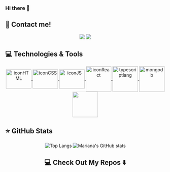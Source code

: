 ### Hi there 👋

## 🌱 Contact me!

<div align="center"> 
  <a href = "mailto:marianascrestani@gmail.com"><img src="https://img.shields.io/badge/-Gmail-%23333?style=for-the-badge&logo=gmail&logoColor=white" target="_blank"></a>
  <a href="https://www.linkedin.com/in/mariana-crestani/" target="_blank"><img src="https://img.shields.io/badge/-LinkedIn-%230077B5?style=for-the-badge&logo=linkedin&logoColor=white" target="_blank"></a>   
</div>

## 💻 Technologies & Tools

<p align="center">
<a href="https://developer.mozilla.org/pt-BR/docs/Web/HTML/" target="blank">
 <img align="center" height="60" width="80" alt="iconHTML" src="https://cdn.jsdelivr.net/gh/devicons/devicon/icons/html5/html5-plain.svg" />
</a>
<a href="https://developer.mozilla.org/pt-BR/docs/Web/CSS" target="blank">
 <img align="center" height="60" width="80" alt="iconCSS" src="https://cdn.jsdelivr.net/gh/devicons/devicon/icons/css3/css3-plain.svg" />
</a>
<a href="https://developer.mozilla.org/pt-BR/docs/Web/JavaScript/" target="blank">
 <img align="center" height="60" width="80" alt="iconJS" src="https://cdn.jsdelivr.net/gh/devicons/devicon/icons/javascript/javascript-plain.svg" />
</a>
<a href="http://reactjs.org/" target="blank">
  <img align="center" alt="iconReact" height"60" width="80" src="https://cdn.jsdelivr.net/gh/devicons/devicon/icons/react/react-original.svg" />
</a>
<a href="https://www.typescriptlang.org/" target="blank">
 <img align="center" alt="typescriptlang" height"50" width="80" src="https://cdn.jsdelivr.net/gh/devicons/devicon/icons/typescript/typescript-plain.svg" />
</a>     
</a>
<a href="https://www.mongodb.com/home" target="blank">
 <img align="center" alt="mongodb" height"60" width="80" src="https://cdn.jsdelivr.net/gh/devicons/devicon/icons/mongodb/mongodb-original.svg" />
</a>
<a href="https://www.postgresql.org/" target="blank">
  <img align="center" alt="" height"60" width="80" src="https://cdn.jsdelivr.net/gh/devicons/devicon/icons/postgresql/postgresql-original.svg" />
</a>
</p>


## ⭐ GitHub Stats

<div align="center">

![Top Langs](https://github-readme-stats.vercel.app/api/top-langs/?username=mariana-crestani&layout=compact)
![Mariana's GitHub stats](https://github-readme-stats.vercel.app/api?username=mariana-crestani)

</div>

<h2  align="center">💻 Check Out My Repos ⬇️ </h2>
